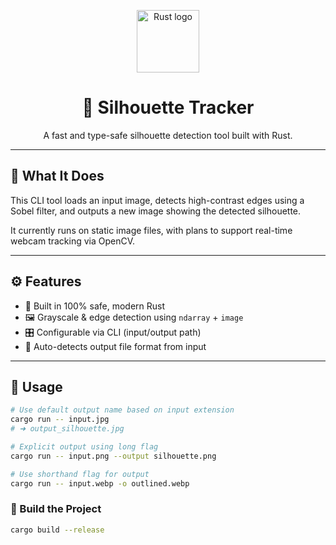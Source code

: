<p align="center">
  <img src="https://www.rust-lang.org/logos/rust-logo-512x512.png" width="100" alt="Rust logo">
</p>

<h1 align="center">🎯 Silhouette Tracker</h1>

<p align="center">
  A fast and type-safe silhouette detection tool built with Rust.
</p>

---

## 🧠 What It Does

This CLI tool loads an input image, detects high-contrast edges using a Sobel filter, and outputs a new image showing the detected silhouette.

It currently runs on static image files, with plans to support real-time webcam tracking via OpenCV.

---

## ⚙️ Features

- 🦀 Built in 100% safe, modern Rust
- 🖼️ Grayscale & edge detection using `ndarray` + `image`
- 🎛️ Configurable via CLI (input/output path)
- 🧠 Auto-detects output file format from input

---

## 🚀 Usage

```bash
# Use default output name based on input extension
cargo run -- input.jpg
# ➜ output_silhouette.jpg

# Explicit output using long flag
cargo run -- input.png --output silhouette.png

# Use shorthand flag for output
cargo run -- input.webp -o outlined.webp
```

### 🔧 Build the Project

```bash
cargo build --release
```
